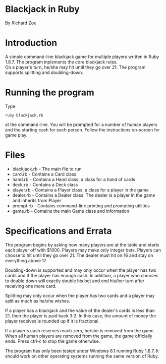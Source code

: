 Blackjack in Ruby
=====================

By Richard Zou

Introduction
=====================

A simple command-line blackjack game for multiple players written in
Ruby 1.8.7.  The program inplements the core blackjack rules.  
On a player's turn, he/she may hit until they go over 21.  The
program supports splitting and doubling-down.

Running the program
=====================

Type 

    ruby blackjack.rb

at the command-line.
You will be prompted for a number of human players and the starting
cash for each person.  Follow the instructions on-screen for game play.

Files
=====================

* blackjack.rb - The main file to run
* card.rb - Contains a Card class
* hand.rb - Contains a Hand class, a class for a hand of cards
* deck.rb - Contains a Deck class
* player.rb - Contains a Player class, a class for a player in the game
* dealer.rb - Contains a Dealer class.  The dealer is a player in the game and
inherits from Player
* prompt.rb - Contains command-line printing and prompting utilities
* game.rb - Contains the main Game class and information

Specifications and Errata
====================

The program begins by asking how many players are at the table
and starts each player off with $1000.  Players may make only
integer bets.  Players can choose to hit until they go over 21.
The dealer must hit on 16 and stay on everything above 17.  

Doubling-down is supported and may only occur
when the player has two cards and if the player has enough cash. In addition,
a player who chooses to double down will exactly double his bet and
end his/her turn after receiving one more card.

Splitting may only occur when the player has two cards and a player
may split as much as he/she wishes.

If a player has a blackjack and the value of the dealer's cards is
less than 21, then the player is paid back 3:2.  In this case,
the amount of money the player receives is rounded up if it
is fractional.

If a player's cash reserves reach zero, he/she is 
removed from the game.  When all human players are removed from the game,
the game officially ends.  Press ctrl-c to stop the game otherwise.

The program has only been tested under Windows 8.1 running Ruby 1.8.7.
It should work on other operating systems running the same version of Ruby.